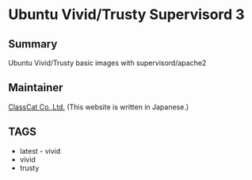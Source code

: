 # Ubuntu Vivid/Trusty Supervisord 3

## Summary

Ubuntu Vivid/Trusty basic images with supervisord/apache2

## Maintainer

[ClassCat Co.,Ltd.](http://www.classcat.com/) (This website is written in Japanese.)

## TAGS

+ latest - vivid
+ vivid
+ trusty
